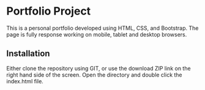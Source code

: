 # Portfolio Project
This is a personal portfolio developed using HTML, CSS, and Bootstrap. The page is fully response working on mobile, tablet and desktop browsers.
## Installation
Either clone the repository using GIT, or use the download ZIP link on the right hand side of the screen. Open the directory and double click the index.html file.